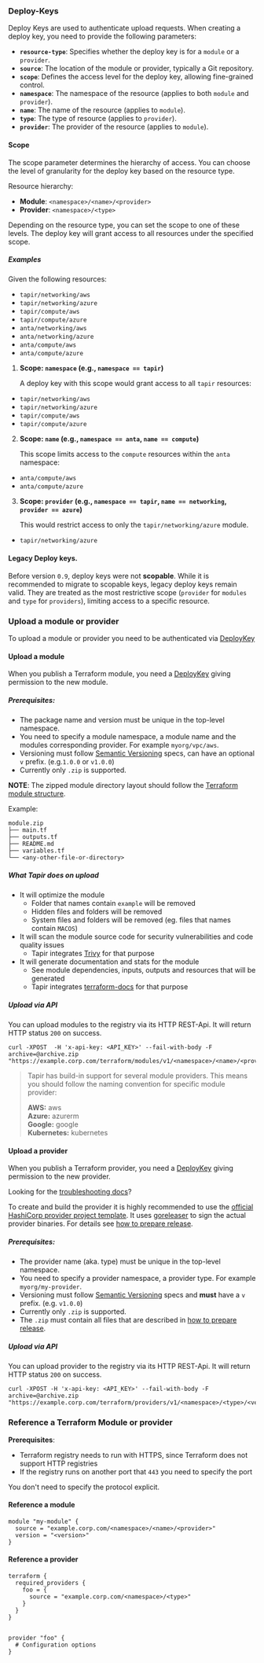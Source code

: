 ### Deploy-Keys


Deploy Keys are used to authenticate upload requests. When creating a deploy key, you need to provide the following parameters:

- **`resource-type`**: Specifies whether the deploy key is for a `module` or a `provider`.
- **`source`**: The location of the module or provider, typically a Git repository.
- **`scope`**: Defines the access level for the deploy key, allowing fine-grained control.
- **`namespace`**: The namespace of the resource (applies to both `module` and `provider`).
- **`name`**: The name of the resource (applies to `module`).
- **`type`**: The type of resource (applies to `provider`).
- **`provider`**: The provider of the resource (applies to `module`).

#### Scope

The scope parameter determines the hierarchy of access. You can choose the level of granularity for the deploy key based on the resource type.

Resource hierarchy:
- **Module**: `<namespace>/<name>/<provider>`
- **Provider**: `<namespace>/<type>`

Depending on the resource type, you can set the scope to one of these levels. The deploy key will grant access to all resources under the specified scope.

##### Examples

Given the following resources:

- `tapir/networking/aws`
- `tapir/networking/azure`
- `tapir/compute/aws`
- `tapir/compute/azure`
- `anta/networking/aws`
- `anta/networking/azure`
- `anta/compute/aws`
- `anta/compute/azure`

1. **Scope: `namespace` (e.g., `namespace == tapir`)**

   A deploy key with this scope would grant access to all `tapir` resources:

  - `tapir/networking/aws`
  - `tapir/networking/azure`
  - `tapir/compute/aws`
  - `tapir/compute/azure`

2. **Scope: `name` (e.g., `namespace == anta`, `name == compute`)**

   This scope limits access to the `compute` resources within the `anta` namespace:

  - `anta/compute/aws`
  - `anta/compute/azure`

3. **Scope: `provider` (e.g., `namespace == tapir`, `name == networking`, `provider == azure`)**

   This would restrict access to only the `tapir/networking/azure` module.

  - `tapir/networking/azure`

#### Legacy Deploy keys.

Before version `0.9`, deploy keys were not **scopable**. While it is recommended to migrate to scopable keys, legacy deploy keys remain valid. They are treated as the most restrictive scope (`provider` for `modules` and `type` for `providers`), limiting access to a specific resource.

### Upload a module or provider

To upload a module or provider you need to be authenticated via [DeployKey](#deploy-keys)

#### Upload a module

When you publish a Terraform module, you need a [DeployKey](#deploy-keys) giving permission to the new module.

##### Prerequisites:
* The package name and version must be unique in the top-level namespace.
* You need to specify a module namespace, a module name and the modules corresponding provider. For example `myorg/vpc/aws`.
* Versioning must follow [Semantic Versioning](https://semver.org) specs, can have an optional `v` prefix. (e.g.`1.0.0` or `v1.0.0`)
* Currently only `.zip` is supported.

**NOTE**: The zipped module directory layout should follow the [Terraform module structure](https://www.terraform.io/docs/language/modules/develop/structure.html).

Example:
```
module.zip
├── main.tf
├── outputs.tf
├── README.md
├── variables.tf
└── <any-other-file-or-directory>
```

##### What Tapir does on upload

* It will optimize the module
    * Folder that names contain `example` will be removed
    * Hidden files and folders will be removed
    * System files and folders will be removed (eg. files that names  contain `MACOS`)
* It will scan the module source code for security vulnerabilities and code quality issues
    * Tapir integrates [Trivy](https://trivy.dev/) for that purpose
* It will generate documentation and stats for the module
    * See module dependencies, inputs, outputs and resources that will be generated
    * Tapir integrates [terraform-docs](https://terraform-docs.io/) for that purpose

##### Upload via API

You can upload modules to the registry via its HTTP REST-Api. It will return HTTP status `200` on success.
```shell
curl -XPOST  -H 'x-api-key: <API_KEY>' --fail-with-body -F archive=@archive.zip "https://example.corp.com/terraform/modules/v1/<namespace>/<name>/<provider>/<version>"
```
> Tapir has build-in support for several module providers. This means you should follow the naming convention for specific module provider:
>
> **AWS:** aws <br/>
> **Azure:** azurerm <br/>
> **Google:** google <br/>
> **Kubernetes:** kubernetes <br/>

#### Upload a provider
When you publish a Terraform provider, you need a [DeployKey](#deploy-keys) giving permission to the new provider.


Looking for the [troubleshooting docs](./TROUBLESHOOT.md)?

To create and build the provider it is highly recommended to use the [official HashiCorp provider project template](https://github.com/hashicorp/terraform-provider-scaffolding). It uses [goreleaser](https://goreleaser.com/) to sign the actual provider binaries. For details see [how to prepare release](https://developer.hashicorp.com/terraform/registry/providers/publishing#preparing-your-provider).

##### Prerequisites:
* The provider name (aka. type) must be unique in the top-level namespace.
* You need to specify a provider namespace, a provider type. For example `myorg/my-provider`.
* Versioning must follow [Semantic Versioning](https://semver.org) specs and **must** have a `v` prefix. (e.g. `v1.0.0`)
* Currently only `.zip` is supported.
* The `.zip` must contain all files that are described in [how to prepare release](https://developer.hashicorp.com/terraform/registry/providers/publishing#preparing-your-provider).

##### Upload via API

You can upload provider to the registry via its HTTP REST-Api. It will return HTTP status `200` on success.
```shell
curl -XPOST -H 'x-api-key: <API_KEY>' --fail-with-body -F archive=@archive.zip "https://example.corp.com/terraform/providers/v1/<namespace>/<type>/<version>"
```

### Reference a Terraform Module or provider

**Prerequisites**:
* Terraform registry needs to run with HTTPS, since Terraform does not support HTTP registries
* If the registry runs on another port that `443` you need to specify the port

You don't need to specify the protocol explicit.

####  Reference a module

```hcl
module "my-module" {
  source = "example.corp.com/<namespace>/<name>/<provider>"
  version = "<version>"
}
```

#### Reference a provider

```hcl
terraform {
  required_providers {
    foo = {
      source = "example.corp.com/<namespace>/<type>"
    }
  }
}


provider "foo" {
  # Configuration options
}
```